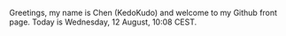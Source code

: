 Greetings, my name is Chen (KedoKudo) and welcome to my Github front page.  Today is Wednesday, 12 August, 10:08 CEST.